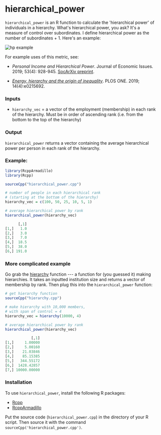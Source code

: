 # hierarchical_power

`hierarchical_power` is an R function to calculate the 'hierarchical power' of individuals in a hierarchy. What's hierarchical power, you ask? It's a measure of control over subordinates. I define hierarchical power as the number of subordinates + 1. Here's an example:

![hp example](https://economicsfromthetopdown.files.wordpress.com/2019/08/finding_subordinates.png)

For example uses of this metric, see: 

*  *Personal Income and Hierarchical Power*. Journal of Economic Issues. 2019; 53(4): 928-945. [SocArXiv preprint](https://osf.io/preprints/socarxiv/pb475/).

* *[Energy, hierarchy and the origin of inequality](https://journals.plos.org/plosone/article?id=10.1371/journal.pone.0215692)*. PLOS ONE. 2019; 14(4):e0215692.


### Inputs

* `hierarchy_vec` = a vector of the employment (membership) in each rank of the hierarchy. Must be in order of ascending rank (i.e. from the bottom to the top of the hierarchy)



### Output
`hierarchical_power` returns a vector containing the average hierarchical power per person in each rank of the hierarchy. 

### Example:

```R
library(RcppArmadillo)
library(Rcpp)

sourceCpp("hierarchical_power.cpp")

# number of people in each hierarchical rank 
# (starting at the bottom of the hierarchy)
hierarchy_vec = c(100, 50, 25, 10, 5, 1)

# average hierarchical power by rank
hierarchical_power(hierarchy_vec)

      [,1]
[1,]   1.0
[2,]   3.0
[3,]   7.0
[4,]  18.5
[5,]  38.0
[6,] 191.0

```


### More complicated example

Go grab the [hierarchy](https://github.com/blairfix/hierarchy) function --- a function for (you guessed it) making hierarchies. It takes an inputted institution size and returns a vector of membership by rank. Then plug this into the `hierarchical_power` function:

```R
# get hierarchy function
sourceCpp("hierarchy.cpp")

# make hierarchy with 10,000 members, 
# with span of control = 4
hierarchy_vec = hierarchy(10000, 4)

# average hierarchical power by rank
hierarchical_power(hierarchy_vec)

            [,1]
[1,]     1.00000
[2,]     5.00160
[3,]    21.03846
[4,]    85.15385
[5,]   344.55172
[6,]  1428.42857
[7,] 10000.00000

```


### Installation
To use `hierarchical_power`, install the following R packages:
 * [Rcpp](https://cran.r-project.org/web/packages/Rcpp/index.html) 
 * [RcppArmadillo](https://cran.r-project.org/web/packages/RcppArmadillo/index.html) 

Put the source code (`hierarchical_power.cpp`) in the directory of your R script. Then source it with the command `sourceCpp('hierarchical_power.cpp')`.






